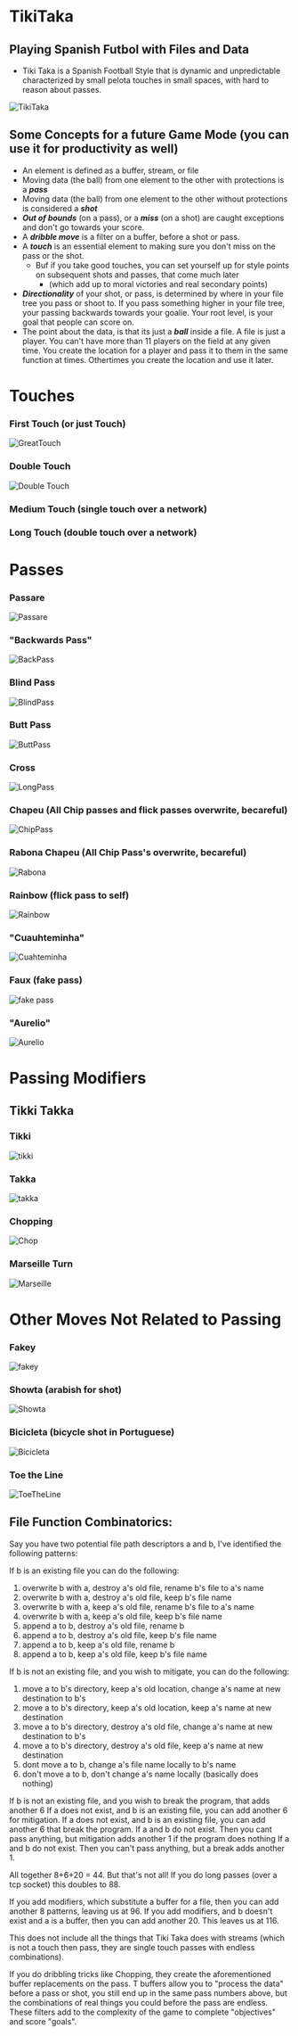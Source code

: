 # TikiTaka
## Playing Spanish Futbol with Files and Data
- Tiki Taka is a Spanish Football Style that is dynamic and unpredictable
characterized by small pelota touches in small spaces, with hard to reason about
passes.

![TikiTaka](https://media.balls.ie/uploads/2013/09/barcatikitaka.gif)

## Some Concepts for a future Game Mode (you can use it for productivity as well)

- An element is defined as a buffer, stream, or file
- Moving data (the ball) from one element to the other with protections is a ***pass***
- Moving data (the ball) from one element to the other without protections is considered a ***shot***
- ***Out of bounds*** (on a pass), or a ***miss*** (on a shot) are caught exceptions and don't go towards your score.
- A ***dribble move*** is a filter on a buffer, before a shot or pass.
- A ***touch*** is an essential element to making sure you don't miss on the pass or the shot. 
  - Buf if you take good touches, you can set yourself up for style points on subsequent shots and passes, that come much later 
    - (which add up to moral victories and real secondary points)
- ***Directionality*** of your shot, or pass, is determined by where in your file tree you pass or shoot to. If you pass
something higher in your file tree, your passing backwards towards your goalie. Your root level, is your goal that people can score on.
- The point about the data, is that its just a ***ball*** inside a file. A file is just a player. You can't have more than 11 players on the field
at any given time. You create the location for a player and pass it to them in the same function at times. Othertimes you create the location and
use it later.


# Touches

### First Touch (or just Touch)

![GreatTouch](http://www.whoateallthepies.tv/wp-content/uploads/2012/06/1339961258914.gif)

### Double Touch 

![Double Touch](http://25.media.tumblr.com/049d3b7524f8066b328af64d06bb0bfe/tumblr_mp1qinImn11rdvztso1_500.gif)

### Medium Touch (single touch over a network)

### Long Touch (double touch over a network)


# Passes

### Passare 

![Passare](https://thumbs.gfycat.com/DearestDismalAustraliankelpie-size_restricted.gif)

### "Backwards Pass" 

![BackPass](https://c.tenor.com/J1O91U8m0_YAAAAC/ronaldo-vs-hungary-ronaldo-goal-vs-hungary.gif)


### Blind Pass

![BlindPass](https://c.tenor.com/Is08MWvpkigAAAAC/fifa-soccer.gif)

### Butt Pass


![ButtPass](https://c.tenor.com/i9BI3BV7bf4AAAAC/neymar-passe-neymar.gif)

### Cross

![LongPass](https://i.gifer.com/8Rpb.gif)


### Chapeu (All Chip passes and flick passes overwrite, becareful)

![ChipPass](https://68.media.tumblr.com/25e2d76dfbc9c24b3f27d867cb45d0ec/tumblr_o7pf4jesjf1vrq5lso1_500.gif)


### Rabona Chapeu (All Chip Pass's overwrite, becareful)

![Rabona](https://c.tenor.com/9tH5GAo0jsEAAAAM/robert-lewandowski-lewandowski.gif)


### Rainbow (flick pass to self)

![Rainbow](Gifs/rainbow.gif)

### "Cuauhteminha" 

![Cuahteminha](https://i.makeagif.com/media/10-11-2015/kZ_ZND.gif)

### Faux (fake pass)

![fake pass](https://64.media.tumblr.com/5df3e0260385ea86c22d9dfa5d3255a1/8f68b6b7a4e53f11-52/s540x810/75d40cee9e6ed66149acca81816255c12fac72fd.gifv)

### "Aurelio" 

![Aurelio](https://media4.giphy.com/media/DbCErKp9tO14VpcA8j/giphy.gif)


# Passing Modifiers
## Tikki Takka


### Tikki


![tikki](https://github.com/ItsZeusBro/TikiTaka/blob/d06d4467b709bda2fc3b0c44134ab79ac5eaa7e1/tikki.gif)

### Takka 

![takka](https://github.com/ItsZeusBro/TikiTaka/blob/d06d4467b709bda2fc3b0c44134ab79ac5eaa7e1/takka.gif)


### Chopping

![Chop](https://github.com/ItsZeusBro/TikiTaka/blob/4ed7ebc8375397d99fd1f525611e658a73a85a16/Gifs/chop.gif)

### Marseille Turn 

![Marseille](https://thumbs.gfycat.com/SilentFluidImago-max-1mb.gif)


# Other Moves Not Related to Passing
### Fakey

![fakey](http://25.media.tumblr.com/tumblr_mekqr4Bdjf1rjdfzto1_500.gif)

### Showta (arabish for shot) 

![Showta](https://thumbs.gfycat.com/AgileViciousEastrussiancoursinghounds-size_restricted.gif)

### Bicicleta (bicycle shot in Portuguese)

![Bicicleta](https://i.gifer.com/origin/3b/3b1d9a9ae1ba42041f655cd7925cb0c2.gif)


### Toe the Line

![ToeTheLine](https://github.com/ItsZeusBro/TikiTaka/blob/8e3acf1772a2650658c5725087bcb184f8527310/Gifs/toetheline.gif)





## File Function Combinatorics:
Say you have two potential file path descriptors a and b, I've identified the following patterns:

If b is an existing file you can do the following:
1. overwrite b with a, destroy a's old file, rename b's file to a's name
2. overwrite b with a, destroy a's old file, keep b's file name
3. overwrite b with a, keep a's old file, rename b's file to a's name
4. overwrite b with a, keep a's old file, keep b's file name
5. append a to b, destroy a's old file, rename b
6. append a to b, destroy a's old file, keep b's file name
7. append a to b, keep a's old file, rename b
8. append a to b, keep a's old file, keep b's file name

If b is not an existing file, and you wish to mitigate, you can do the following:
1. move a to b's directory, keep a's old location, change a's name at new destination to b's
2. move a to b's directory, keep a's old location, keep a's name at new destination
3. move a to b's directory, destroy a's old file, change a's name at new destination to b's
4. move a to b's directory, destroy a's old file,  keep a's name at new destination
5. dont move a to b, change a's file name locally to b's name
6. don't move a to b, don't change a's name locally (basically does nothing)

If b is not an existing file, and you wish to break the program, that adds another 6
If a does not exist, and b is an existing file, you can add another 6 for mitigation.
If a does not exist, and b is an existing file, you can add another 6 that break the program.
If a and b do not exist. Then you cant pass anything, but mitigation adds another 1 if the program does nothing
If a and b do not exist. Then you can't pass anything, but a break adds another 1.

All together 8+6+20 = 44. But that's not all! If you do long passes (over a tcp socket) this doubles to 88.

If you add modifiers, which substitute a buffer for a file, then you can add another 8 patterns, leaving us at 96.
If you add modifiers, and b doesn't exist and a is a buffer, then you can add another 20. This leaves us at 116.

This does not include all the things that Tiki Taka does with streams (which is not a touch then pass, they are single touch passes with endless combinations).

If you do dribbling tricks like Chopping, they create the aforementioned buffer replacements on the pass. T buffers allow you to "process the data" before a pass or shot, you still end up in the same pass numbers above, but the combinations of real things you could before the pass are endless. These filters add to the complexity of the game to complete "objectives" and score "goals".


